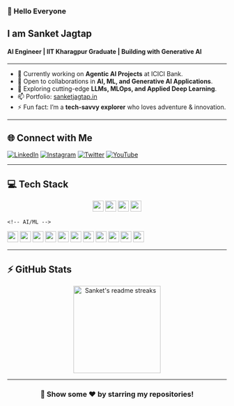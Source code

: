 ### 👋 Hello Everyone 
## I am Sanket Jagtap  
#### AI Engineer | IIT Kharagpur Graduate | Building with Generative AI  

---

- 🔭 Currently working on **Agentic AI Projects** at ICICI Bank.  
- 👯 Open to collaborations in **AI, ML, and Generative AI Applications**.  
- 🌱 Exploring cutting-edge **LLMs, MLOps, and Applied Deep Learning**.  
- 📫 Portfolio: [sanketjagtap.in](https://sanketjagtap.in/)  
- ⚡ Fun fact: I’m a **tech-savvy explorer** who loves adventure & innovation.  

---

## 🌐 Connect with Me  
[![LinkedIn](https://img.shields.io/badge/LinkedIn-%230077B5.svg?logo=linkedin&logoColor=white)](https://www.linkedin.com/in/sanket-jagtap-2131a9214/) 
[![Instagram](https://img.shields.io/badge/Instagram-%23E4405F.svg?logo=Instagram&logoColor=white)](https://www.instagram.com/sanketjagtap.in/) 
[![Twitter](https://img.shields.io/badge/Twitter-%231DA1F2.svg?logo=Twitter&logoColor=white)](https://twitter.com/SJsquare15) 
[![YouTube](https://img.shields.io/badge/YouTube-%23FF0000.svg?logo=YouTube&logoColor=white)](https://www.youtube.com/channel/UCez_UhO4w1zdhxorvawYsXA) 

---

## 💻 Tech Stack  

<p align="center">
    <!-- Core Languages -->
    <img src="https://img.shields.io/badge/python-3776AB.svg?&style=for-the-badge&logo=python&logoColor=white" height="25"/>
    <img src="https://img.shields.io/badge/c-%2300599C.svg?style=for-the-badge&logo=c&logoColor=white" height="25"/>
    <img src="https://img.shields.io/badge/c++-%2300599C.svg?style=for-the-badge&logo=c%2B%2B&logoColor=white" height="25"/>
    <img src="https://img.shields.io/badge/mysql-000000.svg?style=for-the-badge&logo=mysql&logoColor=white" height="25"/>


    <!-- AI/ML -->
<img src="https://img.shields.io/badge/TensorFlow-FF6F00.svg?style=for-the-badge&logo=TensorFlow&logoColor=white" height="25"/>
<img src="https://img.shields.io/badge/PyTorch-EE4C2C.svg?style=for-the-badge&logo=pytorch&logoColor=white" height="25"/>
<img src="https://img.shields.io/badge/scikit--learn-F7931E.svg?style=for-the-badge&logo=scikitlearn&logoColor=white" height="25"/>
<img src="https://img.shields.io/badge/pandas-150458.svg?style=for-the-badge&logo=pandas&logoColor=white" height="25"/>
<img src="https://img.shields.io/badge/numpy-013243.svg?style=for-the-badge&logo=numpy&logoColor=white" height="25"/>
<img src="https://img.shields.io/badge/LangChain-1C3C3C.svg?style=for-the-badge&logo=chainlink&logoColor=white" height="25"/>
<img src="https://img.shields.io/badge/HuggingFace-FFBE00.svg?style=for-the-badge&logo=huggingface&logoColor=black" height="25"/>

<!-- DevOps / Cloud -->
<img src="https://img.shields.io/badge/AWS-232F3E.svg?style=for-the-badge&logo=amazon-aws&logoColor=white" height="25"/>
<img src="https://img.shields.io/badge/Azure-0078D4.svg?style=for-the-badge&logo=microsoft-azure&logoColor=white" height="25"/>
<img src="https://img.shields.io/badge/Docker-2496ED.svg?style=for-the-badge&logo=docker&logoColor=white" height="25"/>
<img src="https://img.shields.io/badge/git%20&%20github-FF9800.svg?&style=for-the-badge&logo=git&logoColor=white" height="25"/>
    
</p>

---

## ⚡ GitHub Stats  

<p align="center">
  <img height="200em" src="https://github-readme-streak-stats.herokuapp.com/?user=sanketjagtap15&theme=tokyonight_duo&hide_border=false" alt="Sanket's readme streaks" />
</p>

---

<div align="center">

### 🚀 Show some ❤️ by starring my repositories!  

</div>
